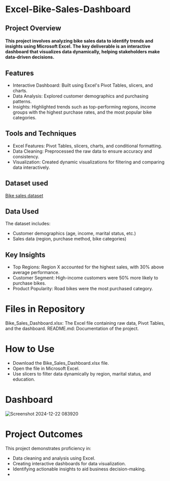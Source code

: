 # Excel-Bike-Sales-Dashboard
## Project Overview
#### This project involves analyzing bike sales data to identify trends and insights using Microsoft Excel. The key deliverable is an interactive dashboard that visualizes data dynamically, helping stakeholders make data-driven decisions.

## Features
- Interactive Dashboard: Built using Excel's Pivot Tables, slicers, and charts. 
- Data Analysis: Explored customer demographics and purchasing patterns.
- Insights: Highlighted trends such as top-performing regions, income groups with the highest purchase rates, and the most popular bike categories.
## Tools and Techniques
- Excel Features: Pivot Tables, slicers, charts, and conditional formatting.
- Data Cleaning: Preprocessed the raw data to ensure accuracy and consistency.
- Visualization: Created dynamic visualizations for filtering and comparing data interactively.
## Dataset used
<a href="https://github.com/BorhanTheAnalyst/Bike-sales-dataset/blob/main/Excel%20Project%20Dataset.xlsx">Bike sales dataset</a>
## Data Used
The dataset includes:
- Customer demographics (age, income, marital status, etc.)
- Sales data (region, purchase method, bike categories)
## Key Insights
- Top Regions: Region X accounted for the highest sales, with 30% above average performance.
- Customer Segment: High-income customers were 50% more likely to purchase bikes.
- Product Popularity: Road bikes were the most purchased category.
# Files in Repository
Bike_Sales_Dashboard.xlsx: The Excel file containing raw data, Pivot Tables, and the dashboard.
README.md: Documentation of the project.
# How to Use
- Download the Bike_Sales_Dashboard.xlsx file.
- Open the file in Microsoft Excel.
- Use slicers to filter data dynamically by region, marital status, and education.

# Dashboard
![Screenshot 2024-12-22 083920](https://github.com/user-attachments/assets/97696848-0d20-42b2-badb-a505dae29077)

# Project Outcomes
This project demonstrates proficiency in:

- Data cleaning and analysis using Excel.
- Creating interactive dashboards for data visualization.
- Identifying actionable insights to aid business decision-making.
- 
